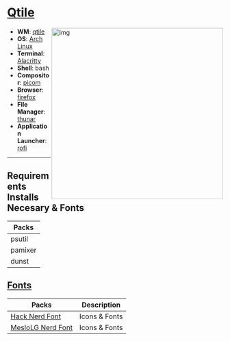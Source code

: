  # [Qtile](https://github.com/karimdev96/dotfiles/tree/main/.config/qtile)

<img src="https://github.com/karimdev96/dotfiles/assets/62192487/13c94f4c-112f-449e-8120-30c7e55584f2" alt="img" align="right" width="400px">

-   **WM**: [qtile](https://github.com/qtile/qtile)
-   **OS**: [Arch Linux](https://archlinux.org/)
-   **Terminal**: [Alacritty](https://github.com/alacritty/alacritty)
-   **Shell**: bash
-   **Compositor**: [picom](https://github.com/yshui/picom)
-   **Browser**: [firefox](https://www.mozilla.org/en-US/firefox/)
-   **File Manager**: [thunar](https://github.com/xfce-mirror/thunar)
-   **Application Launcher**: [rofi](https://github.com/davatorium/rofi)
---


## Requirements Installs Necesary & Fonts
| Packs |
|---|
| psutil |
| pamixer |
| dunst |

## [Fonts](https://www.nerdfonts.com/)
| Packs | Description | 
|---|---|
| [Hack Nerd Font](https://github.com/ryanoasis/nerd-fonts/releases/download/v3.1.1/Hack.zip) | Icons & Fonts |
| [MesloLG Nerd Font](https://github.com/ryanoasis/nerd-fonts/releases/download/v3.1.1/Meslo.zip/) | Icons & Fonts |

